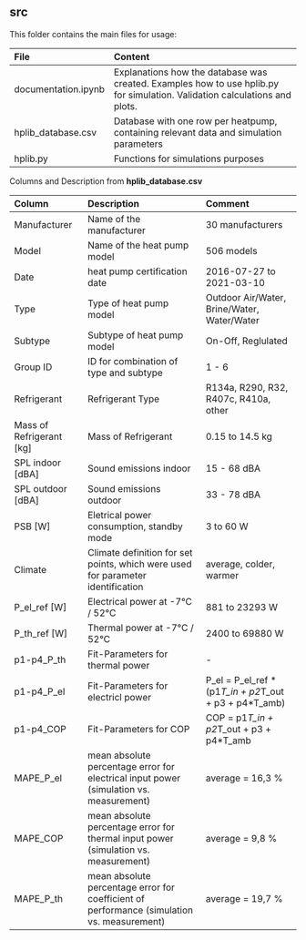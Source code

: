 ## src

This folder contains the main files for usage:

|File|Content|
|:---|:---|
|documentation.ipynb|Explanations how the database was created. Examples how to use hplib.py for simulation. Validation calculations and plots.|
|hplib_database.csv|Database with one row per heatpump, containing relevant data and simulation parameters|
|hplib.py|Functions for simulations purposes|

Columns and Description from **hplib_database.csv**

| Column | Description | Comment |
| :--- | :--- | :--- |
| Manufacturer | Name of the manufacturer | 30 manufacturers |
| Model | Name of the heat pump model | 506 models |
| Date | heat pump certification date | 2016-07-27 to 2021-03-10 |
| Type | Type of heat pump model | Outdoor Air/Water, Brine/Water,  Water/Water |
| Subtype | Subtype of heat pump model | On-Off, Reglulated|
| Group ID | ID for combination of type and subtype | 1 - 6|
| Refrigerant | Refrigerant Type | R134a, R290, R32, R407c, R410a, other |
| Mass of Refrigerant [kg]| Mass of Refrigerant | 0.15 to 14.5 kg |
| SPL indoor [dBA]| Sound emissions indoor| 15 - 68 dBA|
| SPL outdoor [dBA]| Sound emissions outdoor| 33 - 78 dBA|
| PSB [W] | Eletrical power consumption, standby mode| 3 to 60 W |
| Climate | Climate definition for set points, which were used for parameter identification | average, colder, warmer |
| P_el_ref [W]| Electrical power at -7°C / 52°C | 881 to 23293 W |
| P_th_ref [W]| Thermal power at -7°C / 52°C | 2400 to 69880 W |
| p1-p4_P_th | Fit-Parameters for thermal power  | - |
| p1-p4_P_el | Fit-Parameters for electricl power  | P_el = P_el_ref * (p1*T_in + p2*T_out + p3 + p4*T_amb) |
| p1-p4_COP | Fit-Parameters for COP  | COP = p1*T_in + p2*T_out + p3 + p4*T_amb|
| MAPE_P_el | mean absolute percentage error for electrical input power (simulation vs. measurement) | average = 16,3 % |
| MAPE_COP | mean absolute percentage error for thermal input power (simulation vs. measurement) | average = 9,8 % |
| MAPE_P_th | mean absolute percentage error for coefficient of performance (simulation vs. measurement) | average = 19,7 % |